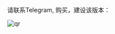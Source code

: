 请联系Telegram, 购买，建设该版本：

![qr](https://github.com/user-attachments/assets/b29be78d-e2f8-437d-a37a-10b956be69ea)
